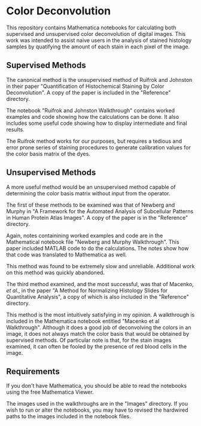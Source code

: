 Color Deconvolution
===================

This repository contains Mathematica notebooks for calculating both
supervised and unsupervised color deconvolution of digital images.
This work was intended to assist naive users in the analysis of
stained histology samples by quatifying the amount of each stain
in each pixel of the image.

Supervised Methods
------------------

The canonical method is the unsupervised method of Ruifrok and
Johnston in their paper "Quantification of Histochemical Staining by
Color Deconvolution". A copy of the paper is included in the "Reference"
directory.

The notebook "Ruifrok and Johnston Walkthrough" contains worked examples
and code showing how the calculations can be done. It also includes some
useful code showing how to display intermediate and final results.

The Ruifrok method works for our purposes, but requires a tedious and
error prone series of staining procedures to generate calibration
values for the color basis matrix of the dyes.

Unsupervised Methods
--------------------

A more useful method would be an unsupervised method capable of
determining the color basis matrix without input from the operator.

The first of these methods to be examined was that of Newberg and
Murphy in "A Framework for the Automated Analysis of Subcellular
Patterns in Human Protein Atlas Images". A copy of the paper is in the
"Reference" directory.

Again, notes containining worked examples and code are in the
Mathematical notebook file "Newberg and Murphy Walkthrough". This
paper included MATLAB code to do the calculations. The notes show how
that code was translated to Mathematica as well.

This method was found to be extremely slow and unreliable. Additional
work on this method was quickly abandoned.

The third method examined, and the most successful, was that of
Macenko, *et al*., in the paper "A Method for Normalizing Histology
Slides for Quantitative Analysis", a copy of which is also included
in the "Reference" directory.

This method is the most intuitively satisfying in my opinion. A
walkthrough is included in the Mathematica notebook entitled
"Macenko et al Walkthrough". Although it does a good job of
deconvolving the colors in an image, it does not always match
the color basis that would be obtained by supervised methods. Of
particular note is that, for the stain images examined, it can
often be fooled by the presence of red blood cells in the image.

Requirements
------------

If you don't have Mathematica, you should be able to read the notebooks
using the free Mathematica Viewer.

The images used in the walkthroughs are in the "Images" directory. If
you wish to run or alter the notebooks, you may have to revised the
hardwired paths to the images included in the notebook files.
